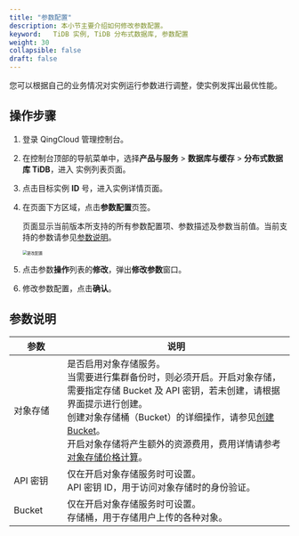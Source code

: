 ```yaml
---
title: "参数配置"
description: 本小节主要介绍如何修改参数配置。 
keyword:   TiDB 实例, TiDB 分布式数据库, 参数配置
weight: 30
collapsible: false
draft: false
---
```


您可以根据自己的业务情况对实例运行参数进行调整，使实例发挥出最优性能。

## 操作步骤

1. 登录 QingCloud 管理控制台。

2. 在控制台顶部的导航菜单中，选择**产品与服务** > **数据库与缓存** > **分布式数据库 TiDB**，进入 实例列表页面。

3. 点击目标实例 **ID** 号，进入实例详情页面。

4. 在页面下方区域，点击**参数配置**页签。

   页面显示当前版本所支持的所有参数配置项、参数描述及参数当前值。当前支持的参数请参见[参数说明](#参数说明)。

   <img src="../../_images/mdy_paras.png" alt="更改配置" style="zoom:50%;" />

5. 点击参数**操作**列表的**修改**，弹出**修改参数**窗口。

6. 修改参数配置，点击**确认**。

## 参数说明

| <span style="display:inline-block;width:80px">参数</span> | 说明                                                         |
| --------------------------------------------------------- | ------------------------------------------------------------ |
| 对象存储                                                  | 是否启用对象存储服务。<br/>当需要进行集群备份时，则必须开启。开启对象存储，需要指定存储 Bucket 及 API 密钥，若未创建，请根据界面提示进行创建。<br/>创建对象存储桶（Bucket）的详细操作，请参见[创建 Bucket](/storage/object-storage/manual/bucket_manage/#创建-bucket)。<br/>开启对象存储将产生额外的资源费用，费用详情请参考[对象存储价格计算](https://www.qingcloud.com/pricing/#/QingStor)。 |
| API 密钥                                                  | 仅在开启对象存储服务时可设置。<br/>API 密钥 ID，用于访问对象存储时的身份验证。 |
| Bucket                                                    | 仅在开启对象存储服务时可设置。<br/>存储桶，用于存储用户上传的各种对象。 |

